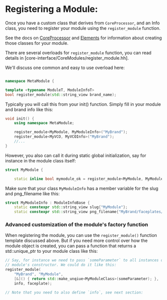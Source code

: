 # Registering a Module:


Once you have a custom class that derives from `CoreProcessor`, and
an Info class, you need to register your module using the `register_module`
function.

See the docs on [CoreProcessor](./coreprocessor.md) and [Elements](./elements.md) for information
about creating those classes for your module.

There are several overloads for `register_module` function, you can read details
in [core-interface/CoreModules/register_module.hh].

We'll discuss one common and easy to use overload here:

```c++

namespace MetaModule {

template <typename ModuleT, ModuleInfoT>
bool register_module(std::string_view brand_name); 

```

Typically you will call this from your init() function. 
Simply fill in your module and brand info like this:

```c++
void init() {
    using namespace MetaModule;

    register_module<MyModule, MyModuleInfo>("MyBrand");
    register_module<MyVCO, MyVCOInfo>("MyBrand");
    //...
}
```

However, you also can call it during static global initialization, 
say for instance in the module class itself:

```c++
struct MyModule {

    static inline bool mymodule_ok = register_module<MyModule, MyModuleInfo>("MyBrand");
```

Make sure that your class `MyModuleInfo` has a member variable for the slug and png_filename like this:

```c++
struct MyModuleInfo : ModuleInfoBase {
    static constexpr std::string_view slug{"MyModule"};
    static constexpr std::string_view png_filename{"MyBrand/faceplates/my-module-light.png"};
```


### Advanced customization of the module's factory function

When registering the module, you can use the `register_module()` function
template discussed above. But if you need more control over how the module
object is created, you can pass a function that returns a std::unique_ptr to
your module class like this: 

```c++
// Say, for instance we need to pass `someParameter` to all instances of our
// module's constructor. We could do it like this:
register_module(
    "MyBrand", "MyModule", 
    [&]() { return std::make_unqiue<MyModuleClass>(someParameter); }, 
    info, faceplate);

// Note that you need to also define `info`, see next section:
```



